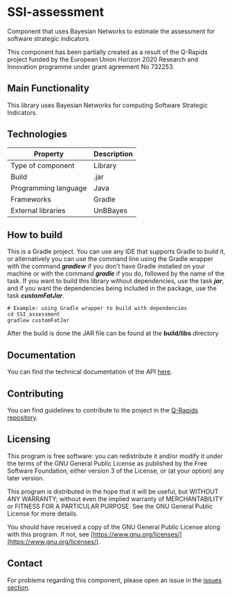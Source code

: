 # SSI-assessment
Component that uses Bayesian Networks to estimate the assessment for software strategic indicators

This component has been partially created as a result of the Q-Rapids project funded by the European Union Horizon 2020 Research and Innovation programme under grant agreement No 732253.

## Main Functionality
This library uses Bayesian Networks for computing Software Strategic Indicators.

## Technologies
|Property|Description|
| -------------------- | ---------|
| Type of component    | Library  |
| Build                | .jar     |
| Programming language | Java     |
| Frameworks           | Gradle   |
| External libraries   | UnBBayes |

## How to build
This is a Gradle project. You can use any IDE that supports Gradle to build it, or alternatively you can use the command line using the Gradle wrapper with the command *__gradlew__* if you don't have Gradle installed on your machine or with the command *__gradle__* if you do, followed by the name of the task. If you want to build this library without dependencies, use the task *__jar__*, and if you want the dependencies being included in the package, use the task *__customFatJar__*.

```
# Example: using Gradle wrapper to build with dependencies
cd SSI_assessment
gradlew customFatJar
```
After the build is done the JAR file can be found at the __build/libs__ directory

## Documentation
You can find the technical documentation of the API [here](https://q-rapids.github.io/qrapids-si_assessment).

## Contributing
You can find guidelines to contribute to the project in the [Q-Rapids repository](https://github.com/q-rapids/q-rapids/blob/master/CONTRIBUTING.md).

## Licensing
This program is free software: you can redistribute it and/or modify 	it under the terms of the GNU General Public License as published by 	the Free Software Foundation, either version 3 of the License, or 	 (at your option) any later version.

This program is distributed in the hope that it will be useful, but WITHOUT ANY WARRANTY; without even the implied warranty of MERCHANTABILITY or FITNESS FOR A PARTICULAR PURPOSE.  See the GNU General Public License for more details.

You should have received a copy of the GNU General Public License along with this program.  If not, see [https://www.gnu.org/licenses/](https://www.gnu.org/licenses/).


## Contact
For problems regarding this component, please open an issue in the [issues section](https://github.com/martimanzano/SSI-assessment/issues).
